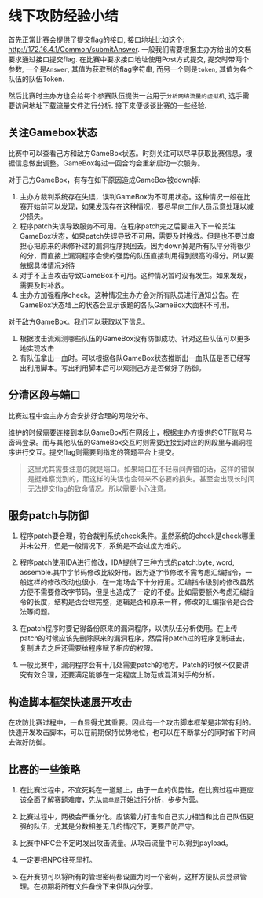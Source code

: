 # 线下攻防经验小结

首先正常比赛会提供了提交flag的接口, 接口地址比如这个: http://172.16.4.1/Common/submitAnswer. 一般我们需要根据主办方给出的文档要求通过接口提交flag.
在比赛中要求接口地址使用Post方式提交, 提交时带两个参数, 一个是`Answer`, 其值为获取到的flag字符串, 而另一个则是`token`, 其值为各个队伍的队伍Token.

然后比赛时主办方也会给每个参赛队伍提供一台用于`分析网络流量的虚拟机`, 选手需要访问地址下载流量文件进行分析. 接下来便谈谈比赛的一些经验.

## 关注Gamebox状态

比赛中可以查看己方和敌方GameBox状态。时刻关注可以尽早获取比赛信息，根据信息做出调整。GameBox每过一回合均会重新启动一次服务。

对于己方GameBox，有存在如下原因造成GameBox被down掉:

1. 主办方裁判系统存在失误，误判GameBox为不可用状态。这种情况一般在比赛开始前可以发现，如果发现存在这种情况，要尽早向工作人员示意处理以减少损失。
2. 程序patch失误导致服务不可用。在程序patch完之后要进入下一轮关注GameBox状态，如果patch失误导致不可用，需要及时挽救。但是也不要过度担心把原来的未修补过的漏洞程序换回去。因为down掉是所有队平分得很少的分，而直接上漏洞程序会使的强势的队伍直接利用得到很高的得分。所以要依据具体情况对待
3. 对手不正当攻击导致GameBox不可用。这种情况暂时没有发生。如果发现，需要及时补救。
4. 主办方加强程序check。这种情况主办方会对所有队员进行通知公告。在GameBox状态墙上的状态会显示该题的各队GameBox大面积不可用。

对于敌方GameBox。我们可以获取以下信息。
1. 根据攻击流观测哪些队伍的GameBox没有防御成功。针对这些队伍可以更多地实现攻击
2. 有队伍拿出一血时。可以根据各队GameBox状态推断出一血队伍是否已经写出利用脚本。写出利用脚本后可以观测己方是否做好了防御。

## 分清区段与端口

比赛过程中会主办方会安排好合理的网段分布。

维护的时候需要连接到本队GameBox所在网段上，根据主办方提供的CTF账号与密码登录。而与其他队伍的GameBox交互时则需要连接到对应的网段里与漏洞程序进行交互。提交flag则需要到指定的答题平台上提交。

> 这里尤其需要注意的就是端口。如果端口在不轻易间弄错的话，这样的错误是挺难察觉到的，而这样的失误也会带来不必要的损失。甚至会出现长时间无法提交flag的致命情况。所以需要小心注意。

## 服务patch与防御

1. 程序patch要合理，符合裁判系统check条件。虽然系统的check是check哪里并未公开，但是一般情况下，系统是不会过度为难的。

2. 程序patch使用IDA进行修改，IDA提供了三种方式的patch:byte, word, assemble.其中字节码修改比较好用。因为逐字节修改不需考虑汇编指令，一般这样的修改改动也很小，在一定场合下十分好用。汇编指令级别的修改虽然方便不需要修改字节码，但是也造成了一定的不便。比如需要额外考虑汇编指令的长度，结构是否合理完整，逻辑是否和原来一样，修改的汇编指令是否合法等问题。

3. 在patch程序时要记得备份原来的漏洞程序，以供队伍分析使用。在上传patch的时候应该先删除原来的漏洞程序，然后将patch过的程序复制进去，复制进去之后还需要给程序赋予相应的权限。

4. 一般比赛中，漏洞程序会有十几处需要patch的地方。Patch的时候不仅要讲究有效合理，还要满足能够在一定程度上防范或混淆对手的分析。

## 构造脚本框架快速展开攻击

在攻防比赛过程中，一血显得尤其重要。因此有一个攻击脚本框架是非常有利的。快速开发攻击脚本，可以在前期保持优势地位，也可以在不断拿分的同时省下时间去做好防御。

## 比赛的一些策略

1. 在比赛过程中，不宜死耗在一道题上，由于一血的优势性，在比赛过程中更应该全面了解赛题难度，先从`简单题`开始进行分析，步步为营。

2. 比赛过程中，两极会严重分化。应该着力打击和自己实力相当和比自己队伍更强的队伍，尤其是分数相差无几的情况下，更要严防严守。

3. 比赛中NPC会不定时发出攻击流量。从攻击流量中可以得到payload。

4. 一定要把NPC往死里打。

5. 在开赛初可以将所有的管理密码都设置为同一个密码，这样方便队员登录管理。在初期将所有文件备份下来供队内分享。
